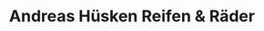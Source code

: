 ---
title: "Andreas Hüsken Reifen & Räder"
url: /bad-breisig/andreas-huesken-reifen-und-raeder/
shop: Autowerkstatt
---